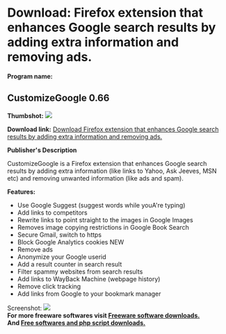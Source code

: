 # Download: Firefox extension that enhances Google search results by adding extra information and removing ads.

**Program name:**

## CustomizeGoogle 0.66

  
**Thumbshot:** ![](http://www.freewarefiles.com/screenshot/customizegoogle_md.gif)   
  
**Download link:** [Download Firefox extension that enhances Google search results by adding extra information and removing ads.](http://freesoftwares.boysofts.com/CustomizeGoogle_program_19942.html)  
  


**Publisher's Description**  
  


CustomizeGoogle is a Firefox extension that enhances Google search results by adding extra information (like links to Yahoo, Ask Jeeves, MSN etc) and removing unwanted information (like ads and spam). 

**Features:**

  * Use Google Suggest (suggest words while youA're typing) 
  * Add links to competitors 
  * Rewrite links to point straight to the images in Google Images 
  * Removes image copying restrictions in Google Book Search 
  * Secure Gmail, switch to https 
  * Block Google Analytics cookies NEW 
  * Remove ads 
  * Anonymize your Google userid 
  * Add a result counter in search result 
  * Filter spammy websites from search results 
  * Add links to WayBack Machine (webpage history) 
  * Remove click tracking 
  * Add links from Google to your bookmark manager 

  
  
Screenshot: ![](http://www.freewarefiles.com/screenshot/customizegoogle.gif)   
**For more freeware softwares visit [Freeware software downloads.](http://freesoftwares.boysofts.com/)**   
**And [Free softwares and php script downloads.](http://www.boysofts.com/)**
